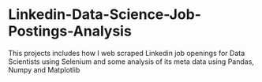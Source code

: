 # Linkedin-Data-Science-Job-Postings-Analysis
This projects includes how I web scraped Linkedin job openings for Data Scientists using Selenium and some analysis of its meta data using Pandas, Numpy and Matplotlib
